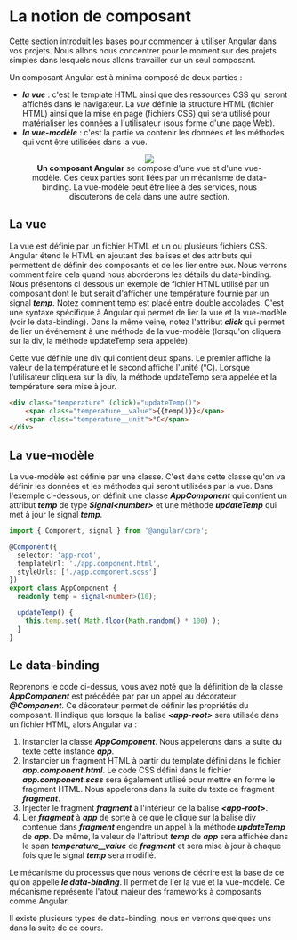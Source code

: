 # La notion de composant

Cette section introduit les bases pour commencer à utiliser Angular dans vos projets.
Nous allons nous concentrer pour le moment sur des projets simples dans lesquels nous allons travailler sur un seul composant.

Un composant Angular est à minima composé de deux parties :

* ***la vue*** : c'est le template HTML ainsi que des ressources CSS qui seront affichés dans le navigateur.
La *vue* définie la structure HTML (fichier HTML) ainsi que la mise en page (fichiers CSS) qui sera utilisé pour matérialiser les données à l'utilisateur (sous forme d'une page Web).
* ***la vue-modèle*** : c'est la partie va contenir les données et les méthodes qui vont être utilisées dans la vue.

<figure style="text-align: center">
    <img    src="local://assets/archi/schema_VI.3.1_Plan_de_travail_1.png"
            style="max-width: min(100%, 640px);"
            />
    <figcaption>
        <b>Un composant Angular</b> se compose d'une vue et d'une vue-modèle. 
        Ces deux parties sont liées par un mécanisme de data-binding.
        La vue-modèle peut être liée à des services, nous discuterons de cela dans une autre section.
    </figcaption>
</figure>

## La vue

La vue est définie par un fichier HTML et un ou plusieurs fichiers CSS.
Angular étend le HTML en ajoutant des balises et des attributs qui permettent de définir des composants et de les lier entre eux. Nous verrons comment faire cela quand nous aborderons les détails du data-binding.
Nous présentons ci dessous un exemple de fichier HTML utilisé par un composant dont le but serait d'afficher une température fournie par un signal ***temp***. Notez comment temp est placé entre double accolades. C'est une syntaxe spécifique à Angular qui permet de lier la vue et la vue-modèle (voir le data-binding). Dans la même veine, notez l'attribut ***click*** qui permet de lier un événement à une méthode de la vue-modèle (lorsqu'on cliquera sur la div, la méthode updateTemp sera appelée).

Cette vue définie une div qui contient deux spans. Le premier affiche la valeur de la température et le second affiche l'unité (°C). Lorsque l'utilisateur cliquera sur la div, la méthode updateTemp sera appelée et la température sera mise à jour.

```html
<div class="temperature" (click)="updateTemp()">
    <span class="temperature__value">{{temp()}}</span>
    <span class="temperature__unit">°C</span>
</div>
```

## La vue-modèle

La vue-modèle est définie par une classe. C'est dans cette classe qu'on va définir les données et les méthodes qui seront utilisées par la vue. Dans l'exemple ci-dessous, on définit une classe ***AppComponent*** qui contient un attribut ***temp*** de type ***Signal&lt;number&gt;*** et une méthode ***updateTemp*** qui met à jour le signal ***temp***.

```typescript
import { Component, signal } from '@angular/core';

@Component({
  selector: 'app-root',
  templateUrl: './app.component.html',
  styleUrls: ['./app.component.scss']
})
export class AppComponent {
  readonly temp = signal<number>(10);

  updateTemp() {
    this.temp.set( Math.floor(Math.random() * 100) );
  }
}
```

## Le data-binding

Reprenons le code ci-dessus, vous avez noté que la définition de la classe ***AppComponent*** est précédée par par un appel au décorateur ***@Component***. Ce décorateur permet de définir les propriétés du composant. Il indique que lorsque la balise ***&lt;app-root>*** sera utilisée dans un fichier HTML, alors Angular va :

1. Instancier la classe ***AppComponent***. Nous appelerons dans la suite du texte cette instance ***app***.
2. Instancier un fragment HTML à partir du template défini dans le fichier ***app.component.html***. Le code CSS défini dans le fichier ***app.component.scss*** sera également utilisé pour mettre en forme le fragment HTML. Nous appelerons dans la suite du texte ce fragment ***fragment***.
3. Injecter le fragment ***fragment*** à l'intérieur de la balise ***&lt;app-root>***.
4. Lier ***fragment*** à ***app*** de sorte à ce que le clique sur la balise div contenue dans ***fragment*** engendre un appel à la méthode ***updateTemp*** de ***app***. De même, la valeur de l'attribut ***temp*** de ***app*** sera affichée dans le span ***temperature__value*** de ***fragment*** et sera mise à jour à chaque fois que le signal ***temp*** sera modifié.

Le mécanisme du processus que nous venons de décrire est la base de ce qu'on appelle ***le data-binding***. Il permet de lier la vue et la vue-modèle. Ce mécanisme représente l'atout majeur des frameworks à composants comme Angular. 

Il existe plusieurs types de data-binding, nous en verrons quelques uns dans la suite de ce cours.
